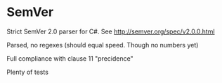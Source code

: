 # SemVer
Strict SemVer 2.0 parser for C#. See http://semver.org/spec/v2.0.0.html

Parsed, no regexes (should equal speed. Though no numbers yet)

Full compliance with clause 11 "precidence"

Plenty of tests
